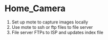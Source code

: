 
# Home_Camera

1. Set up mote to capture images locally
2. Use mote to ssh or ftp files to file server
3. File server FTPs to ISP and updates index file

